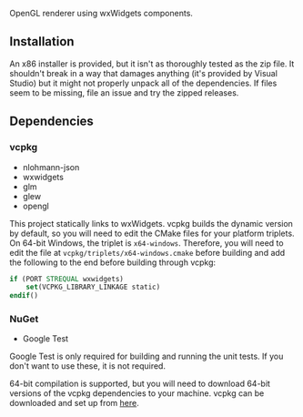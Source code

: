 OpenGL renderer using wxWidgets components.

## Installation
An x86 installer is provided, but it isn't as thoroughly tested as the zip file. It shouldn't break in a way that damages anything (it's provided by Visual Studio) but it might not properly unpack all of the dependencies. If files seem to be missing, file an issue and try the zipped releases.

## Dependencies
### vcpkg
* nlohmann-json
* wxwidgets
* glm
* glew
* opengl

This project statically links to wxWidgets. vcpkg builds the dynamic version by default, so you will need to edit the CMake files for your platform triplets. On 64-bit Windows, the triplet is `x64-windows`. Therefore, you will need to edit the file at `vcpkg/triplets/x64-windows.cmake` before building and add the following to the end before building through vcpkg:
```cmake
if (PORT STREQUAL wxwidgets)
	set(VCPKG_LIBRARY_LINKAGE static)
endif()
```

### NuGet
* Google Test

Google Test is only required for building and running the unit tests. If you don't want to use these, it is not required.

64-bit compilation is supported, but you will need to download 64-bit versions of the vcpkg dependencies to your machine. vcpkg can be downloaded and set up from [here](https://docs.microsoft.com/en-us/cpp/build/vcpkg).